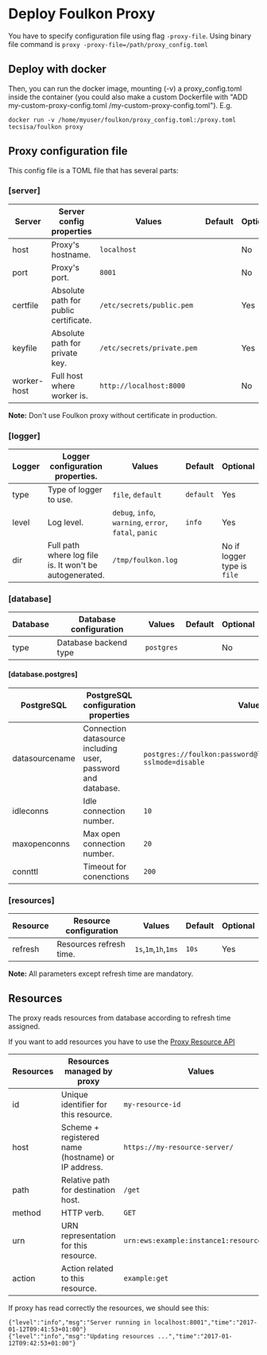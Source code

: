 # Deploy Foulkon Proxy

You have to specify configuration file using flag `-proxy-file`. Using binary file command is `proxy -proxy-file=/path/proxy_config.toml`
 
## Deploy with docker
Then, you can run the docker image, mounting (-v) a proxy_config.toml inside the container (you could also make a custom Dockerfile with "ADD my-custom-proxy-config.toml /my-custom-proxy-config.toml").
E.g. 
 ```
 docker run -v /home/myuser/foulkon/proxy_config.toml:/proxy.toml tecsisa/foulkon proxy
 ```
 
## Proxy configuration file 
This config file is a TOML file that has several parts:
 
### [server] 
| Server      | Server config properties              | Values                     | Default | Optional |
|-------------|---------------------------------------|----------------------------|---------|----------|
| host        | Proxy's hostname.                    | `localhost`                |         | No       |
| port        | Proxy's port.                        | `8001`                     |         | No       |
| certfile    | Absolute path for public certificate. | `/etc/secrets/public.pem`  |         | Yes      |
| keyfile     | Absolute path for private key.        | `/etc/secrets/private.pem` |         | Yes      |
| worker-host | Full host where worker is.            | `http://localhost:8000`    |         | No       |

__Note:__ Don't use Foulkon proxy without certificate in production.

### [logger] 
| Logger | Logger configuration properties.                        | Values                                                | Default   | Optional                    |
|--------|---------------------------------------------------------|-------------------------------------------------------|-----------|-----------------------------|
| type   | Type of logger to use.                                  | `file`, `default`                                     | `default` | Yes                         |
| level  | Log level.                                              | `debug`, `info`, `warning`, `error`, `fatal`, `panic` | `info`    | Yes                         |
| dir    | Full path where log file is. It won't be autogenerated. | `/tmp/foulkon.log`                                    |           | No if logger type is `file` |

### [database]
| Database | Database configuration | Values     | Default | Optional |
|----------|------------------------|------------|---------|----------|
| type     | Database backend type  | `postgres` |         | No       |

#### [database.postgres]
| PostgreSQL     | PostgreSQL configuration properties                          | Values                                                                 | Default | Optional |
|----------------|--------------------------------------------------------------|------------------------------------------------------------------------|---------|----------|
| datasourcename | Connection datasource including user, password and database. | `postgres://foulkon:password@localhost:5432/foulkondb?sslmode=disable` |         | No       |
| idleconns      | Idle connection number.                                      | `10`                                                                   | 5       | Yes      |
| maxopenconns   | Max open connection number.                                  | `20`                                                                   | 20      | Yes      |
| connttl        | Timeout for conenctions                                      | `200`                                                                  | 300     | Yes      |

### [resources]
| Resource       | Resource configuration                | Values                     | Default | Optional |
|----------------|---------------------------------------|----------------------------|---------|----------|
| refresh        | Resources refresh time.               | `1s`,`1m`,`1h`,`1ms`       |  `10s`  | Yes      |


__Note:__ All parameters except refresh time are mandatory.

## Resources
The proxy reads resources from database according to refresh time assigned.

If you want to add resources you have to use the [Proxy Resource API](../api/proxy_resource.md)

| Resources | Resources managed by proxy                           | Values                                   |
|-----------|------------------------------------------------------|------------------------------------------|
| id        | Unique identifier for this resource.                 | `my-resource-id`                         |
| host      | Scheme + registered name (hostname) or IP address.   | `https://my-resource-server/`            |
| path      | Relative path for destination host.                  | `/get`                                   |
| method    | HTTP verb.                                           | `GET`                                    |
| urn       | URN representation for this resource.                | `urn:ews:example:instance1:resource/get` |
| action    | Action related to this resource.                     | `example:get`                            |

If proxy has read correctly the resources, we should see this:

```
{"level":"info","msg":"Server running in localhost:8001","time":"2017-01-12T09:41:53+01:00"}
{"level":"info","msg":"Updating resources ...","time":"2017-01-12T09:42:53+01:00"}
```